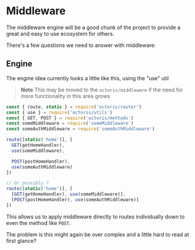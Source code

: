 # Middleware

The middleware engine will be a good chunk of the project to provide a great and easy to use ecosystem for others.

There's a few questions we need to answer with middleware:

## Engine

The engine idea currently looks a little like this, using the "use" util

> **Note** This may be moved to the `octoris/middleware` if the need for more functionality in this area grows

```js
const { route, static } = require('octoris/router')
const { use } = require('octoris/utils')
const { GET, POST } = require('octoris/methods')
const someMiddleware = require('someMiddleware')
const someAuthMiddleware = require('someAuthMiddleware')

route([static('home')], [
  GET(getHomeHandler),
  use(someMiddleware),

  POST(postHomeHandler),
  use(someAuthMiddleware)
])

// Or possibly ?
route([static('home')], [
  [GET(getHomeHandler), use(someMiddleware)],
  [POST(postHomeHandler), use(someAuthMiddleware)]
])
```

This allows us to apply middleware directly to routes individually down to even the method like `POST`.

The problem is this might again be over complex and a little hard to read at first glance?
